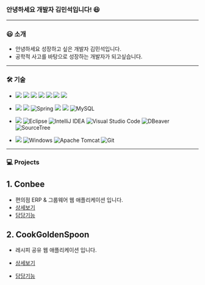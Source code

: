 ### 안녕하세요 개발자 김민석입니다! 😆
---
### 😃 소개
- 안녕하세요 성장하고 싶은 개발자 김민석입니다.
- 공학적 사고를 바탕으로 성장하는 개발자가 되고싶습니다.
---

### 🛠️ 기술 
- <img src="https://img.shields.io/badge/front-000000?style=for-the-badge"> <img src="https://img.shields.io/badge/JavaScript-F7DF1E?style=for-the-badge&logo=JavaScript&logoColor=white"> <img src="https://img.shields.io/badge/HTML5-E34F26?style=for-the-badge&logo=HTML5&logoColor=white"> <img src="https://img.shields.io/badge/CSS3-1572B6?style=for-the-badge&logo=CSS3&logoColor=white"> <img src="https://img.shields.io/badge/Thymeleaf-005F0F?style=for-the-badge&logo=Thymeleaf&logoColor=white"> <img src="https://img.shields.io/badge/JavaScript-F7DF1E?style=for-the-badge&logo=JavaScript&logoColor=white"> <img src="https://img.shields.io/badge/Ajax-A9225C?style=for-the-badge">

- <img src="https://img.shields.io/badge/back-000000?style=for-the-badge"> <img src="https://img.shields.io/badge/java-007396?style=for-the-badge&logo=OpenJDK&logoColor=white"> ![Spring](https://img.shields.io/badge/spring-%236DB33F.svg?style=for-the-badge&logo=spring&logoColor=white) <img src="https://img.shields.io/badge/springboot-6DB33F?style=for-the-badge&logo=springboot&logoColor=white"> <img src="https://img.shields.io/badge/oracle-F80000?style=for-the-badge&logo=oracle&logoColor=white"> ![MySQL](https://img.shields.io/badge/mysql-4479A1.svg?style=for-the-badge&logo=mysql&logoColor=white)

- <img src="https://img.shields.io/badge/tools-000000?style=for-the-badge"> ![Eclipse](https://img.shields.io/badge/Eclipse-FE7A16.svg?style=for-the-badge&logo=Eclipse&logoColor=white) ![IntelliJ IDEA](https://img.shields.io/badge/IntelliJIDEA-000000.svg?style=for-the-badge&logo=intellij-idea&logoColor=white) ![Visual Studio Code](https://img.shields.io/badge/Visual%20Studio%20Code-0078d7.svg?style=for-the-badge&logo=visual-studio-code&logoColor=white) ![DBeaver](https://img.shields.io/badge/dbeaver-382923.svg?style=for-the-badge&logo=dbeaver&logoColor=white) ![SourceTree](https://img.shields.io/badge/sourcetree-0078d7.svg?style=for-the-badge&logo=sourcetree&logoColor=white)

- <img src="https://img.shields.io/badge/environment-000000?style=for-the-badge"> ![Windows](https://img.shields.io/badge/Windows-0078D6?style=for-the-badge&logo=windows&logoColor=white) ![Apache Tomcat](https://img.shields.io/badge/apache%20tomcat-%23F8DC75.svg?style=for-the-badge&logo=apache-tomcat&logoColor=black) ![Git](https://img.shields.io/badge/git-%23F05033.svg?style=for-the-badge&logo=git&logoColor=white)

---

### 💻 Projects

## 1. Conbee
- 편의점 ERP & 그룹웨어 웹 애플리케이션 입니다.
- [상세보기](https://github.com/Bee-Keepers/conbee)
- [담당기능](https://github.com/FireCurry/Portfolio/blob/main/Conbee/conbee.md)

## 2. CookGoldenSpoon
- 레시피 공유 웹 애플리케이션 입니다.

- [상세보기](https://github.com/3MIN1KUK/CookGoldenSpoon)
- [담당기능](https://github.com/FireCurry/Portfolio/blob/main/CookGoldenSpoon/cookGoldenSpoon.md)
